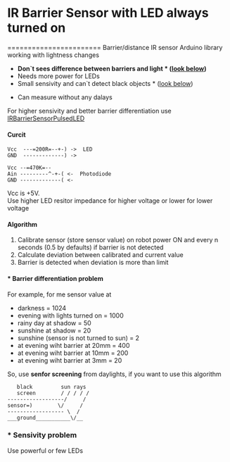 # IR Barrier Sensor with LED always turned on
=======================
Barrier/distance IR sensor Arduino library  working with lightness changes

 - **Don`t sees difference between barriers and light * ([look below](#-barrier-differentiation-problem))**<br/>
 - Needs more power for LEDs<br/>
 - Small sensivity and can`t detect black objects * ([look below](#-sensivity-problem))<br/>
 + Can measure without any dalays<br/>

For higher sensivity and better barrier differentiation use <a href="https://github.com/el-fuego/IRBarrierSensorPulsedLED">IRBarrierSensorPulsedLED</a>

#### Curcit
```
Vcc  ---=200R=--+-) ->  LED
GND  -------------) ->

Vcc --=470K=--
Ain ---------^-+-( <-  Photodiode
GND -------------( <-
```
Vcc is +5V. <br/>
Use higher LED resitor impedance for higher voltage or lower for lower voltage

#### Algorithm
1. Calibrate sensor (store sensor value) on robot power ON and every n seconds (0.5 by defaults) if barrier is not detected
2. Calculate deviation between calibrated and current value
3. Barrier is detected when deviation is more than limit

#### * Barrier differentiation problem
For example, for me sensor value at 
* darkness = 1024
* evening with lights turned on = 1000
* rainy day at shadow = 50
* sunshine at shadow = 20
* sunshine (sensor is not turned to sun) = 2
* at evening wiht barrier at 20mm = 400
* at evening wiht barrier at 10mm = 200
* at evening wiht barrier at 3mm = 20

So, use **senfor screening** from daylights, if you want to use this algorithm

```
   black         sun rays
   screen        / / / / /
------------------/     /
sensor=)        \/     /
------------------ \  /
___ground___________\/__
```

### * Sensivity problem
Use powerful or few LEDs
